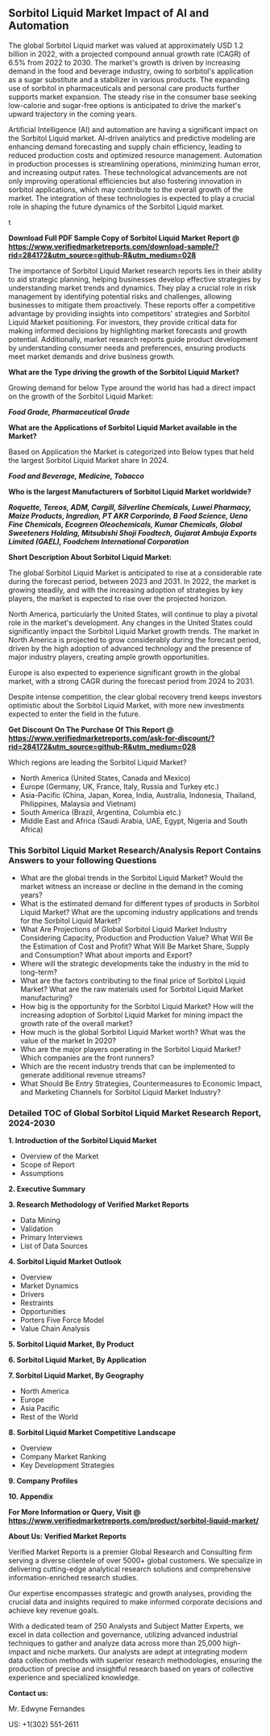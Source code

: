 <h2>Sorbitol Liquid Market Impact of AI and Automation</h2><p>The global Sorbitol Liquid market was valued at approximately USD 1.2 billion in 2022, with a projected compound annual growth rate (CAGR) of 6.5% from 2022 to 2030. The market's growth is driven by increasing demand in the food and beverage industry, owing to sorbitol's application as a sugar substitute and a stabilizer in various products. The expanding use of sorbitol in pharmaceuticals and personal care products further supports market expansion. The steady rise in the consumer base seeking low-calorie and sugar-free options is anticipated to drive the market's upward trajectory in the coming years.</p><p>Artificial Intelligence (AI) and automation are having a significant impact on the Sorbitol Liquid market. AI-driven analytics and predictive modeling are enhancing demand forecasting and supply chain efficiency, leading to reduced production costs and optimized resource management. Automation in production processes is streamlining operations, minimizing human error, and increasing output rates. These technological advancements are not only improving operational efficiencies but also fostering innovation in sorbitol applications, which may contribute to the overall growth of the market. The integration of these technologies is expected to play a crucial role in shaping the future dynamics of the Sorbitol Liquid market.</p>t</p><p id="" class=""><strong>Download Full PDF Sample Copy of Sorbitol Liquid Market Report @ <a href="https://www.verifiedmarketreports.com/download-sample/?rid=284172&utm_source=github-R&utm_medium=028" target="_blank">https://www.verifiedmarketreports.com/download-sample/?rid=284172&utm_source=github-R&utm_medium=028</a></strong></p><p>The importance of&nbsp;Sorbitol Liquid Market research reports lies in their ability to aid strategic planning, helping businesses develop effective strategies by understanding market trends and dynamics. They play a crucial role in risk management by identifying potential risks and challenges, allowing businesses to mitigate them proactively. These reports offer a competitive advantage by providing insights into competitors' strategies and Sorbitol Liquid Market positioning. For investors, they provide critical data for making informed decisions by highlighting market forecasts and growth potential. Additionally, market research reports guide product development by understanding consumer needs and preferences, ensuring products meet market demands and drive business growth.</p><p><strong>What are the&nbsp;Type driving the growth of the Sorbitol Liquid Market?</strong></p><p id="" class="">Growing demand for below Type around the world has had a direct impact on the growth of the Sorbitol Liquid Market:</p><em><strong>Food Grade, Pharmaceutical Grade</strong></em></p><strong>What are the&nbsp;Applications&nbsp;of Sorbitol Liquid Market available in the Market?</strong></p><p id="" class="">Based on Application the Market is categorized into Below types that held the largest Sorbitol Liquid Market share In 2024.</p><em><strong>Food and Beverage, Medicine, Tobacco</strong></em></p><strong>Who is the largest Manufacturers of Sorbitol Liquid Market worldwide?</strong></p><p><em><strong>Roquette, Tereos, ADM, Cargill, Silverline Chemicals, Luwei Pharmacy, Maize Products, Ingredion, PT AKR Corporindo, B Food Science, Ueno Fine Chemicals, Ecogreen Oleochemicals, Kumar Chemicals, Global Sweeteners Holding, Mitsubishi Shoji Foodtech, Gujarat Ambuja Exports Limited (GAEL), Foodchem International Corporation</strong></em></p><p id="" class=""><strong>Short Description About Sorbitol Liquid Market:</strong></p><p>The global Sorbitol Liquid Market is anticipated to rise at a considerable rate during the forecast period, between 2023 and 2031. In 2022, the market is growing steadily, and with the increasing adoption of strategies by key players, the market is expected to rise over the projected horizon.</p><p>North America, particularly the United States, will continue to play a pivotal role in the market's development. Any changes in the United States could significantly impact the Sorbitol Liquid Market growth trends. The market in North America is projected to grow considerably during the forecast period, driven by the high adoption of advanced technology and the presence of major industry players, creating ample growth opportunities.</p><p>Europe is also expected to experience significant growth in the global market, with a strong CAGR during the forecast period from 2024 to 2031.</p><p>Despite intense competition, the clear global recovery trend keeps investors optimistic about the Sorbitol Liquid Market, with more new investments expected to enter the field in the future.</p><p id="" class=""><strong>Get Discount On The Purchase Of This Report @ <a href="https://www.verifiedmarketreports.com/ask-for-discount/?rid=284172&utm_source=github-R&utm_medium=028" target="_blank">https://www.verifiedmarketreports.com/ask-for-discount/?rid=284172&utm_source=github-R&utm_medium=028</a></strong></p>Which regions are leading the Sorbitol Liquid Market?</p><ul><li>North America (United States, Canada and Mexico)</li><li>Europe (Germany, UK, France, Italy, Russia and Turkey etc.)</li><li>Asia-Pacific (China, Japan, Korea, India, Australia, Indonesia, Thailand, Philippines, Malaysia and Vietnam)</li><li>South America (Brazil, Argentina, Columbia etc.)</li><li>Middle East and Africa (Saudi Arabia, UAE, Egypt, Nigeria and South Africa)</li></ul><h3 id="" class="">This Sorbitol Liquid Market Research/Analysis Report Contains Answers to your following Questions</h3><ul><li>What are the global trends in the Sorbitol Liquid Market? Would the market witness an increase or decline in the demand in the coming years?</li><li>What is the estimated demand for different types of products in Sorbitol Liquid Market? What are the upcoming industry applications and trends for the Sorbitol Liquid Market?</li><li>What Are Projections of Global Sorbitol Liquid Market Industry Considering Capacity, Production and Production Value? What Will Be the Estimation of Cost and Profit? What Will Be Market Share, Supply and Consumption? What about imports and Export?</li><li>Where will the strategic developments take the industry in the mid to long-term?</li><li>What are the factors contributing to the final price of Sorbitol Liquid Market? What are the raw materials used for Sorbitol Liquid Market manufacturing?</li><li>How big is the opportunity for the Sorbitol Liquid Market? How will the increasing adoption of Sorbitol Liquid Market for mining impact the growth rate of the overall market?</li><li>How much is the global Sorbitol Liquid Market worth? What was the value of the market In 2020?</li><li>Who are the major players operating in the Sorbitol Liquid Market? Which companies are the front runners?</li><li>Which are the recent industry trends that can be implemented to generate additional revenue streams?</li><li>What Should Be Entry Strategies, Countermeasures to Economic Impact, and Marketing Channels for Sorbitol Liquid Market Industry?</li></ul><h3 id="" class="">Detailed TOC of Global Sorbitol Liquid Market Research Report, 2024-2030</h3><p id="" class=""><strong>1. Introduction of the Sorbitol Liquid Market</strong></p><ul><li>Overview of the Market</li><li>Scope of Report</li><li>Assumptions</li></ul><p id="" class=""><strong>2. Executive Summary</strong></p><p id="" class=""><strong>3. Research Methodology of Verified Market Reports</strong></p><ul><li>Data Mining</li><li>Validation</li><li>Primary Interviews</li><li>List of Data Sources</li></ul><p id="" class=""><strong>4. Sorbitol Liquid Market Outlook</strong></p><ul><li>Overview</li><li>Market Dynamics</li><li>Drivers</li><li>Restraints</li><li>Opportunities</li><li>Porters Five Force Model</li><li>Value Chain Analysis</li></ul><p id="" class=""><strong>5. Sorbitol Liquid Market, By Product</strong></p><p id="" class=""><strong>6. Sorbitol Liquid Market, By Application</strong></p><p id="" class=""><strong>7. Sorbitol Liquid Market, By Geography</strong></p><ul><li>North America</li><li>Europe</li><li>Asia Pacific</li><li>Rest of the World</li></ul><p id="" class=""><strong>8. Sorbitol Liquid Market Competitive Landscape</strong></p><ul><li>Overview</li><li>Company Market Ranking</li><li>Key Development Strategies</li></ul><p id="" class=""><strong>9. Company Profiles</strong></p><p id="" class=""><strong>10. Appendix</strong></p><p id="" class=""><strong>For More Information or Query, Visit @ <a href="https://www.verifiedmarketreports.com/product/sorbitol-liquid-market/" target="_blank">https://www.verifiedmarketreports.com/product/sorbitol-liquid-market/</a></strong></p><p id="" class=""><strong>About Us: Verified Market Reports</strong></p><p id="" class="">Verified Market Reports is a premier Global Research and Consulting firm serving a diverse clientele of over 5000+ global customers. We specialize in delivering cutting-edge analytical research solutions and comprehensive information-enriched research studies.</p><p id="" class="">Our expertise encompasses strategic and growth analyses, providing the crucial data and insights required to make informed corporate decisions and achieve key revenue goals.</p><p id="" class="">With a dedicated team of 250 Analysts and Subject Matter Experts, we excel in data collection and governance, utilizing advanced industrial techniques to gather and analyze data across more than 25,000 high-impact and niche markets. Our analysts are adept at integrating modern data collection methods with superior research methodologies, ensuring the production of precise and insightful research based on years of collective experience and specialized knowledge.</p><p id="" class=""><strong>Contact us:</strong></p><p id="" class="">Mr. Edwyne Fernandes</p><p id="" class="">US: +1(302) 551-2611</p>